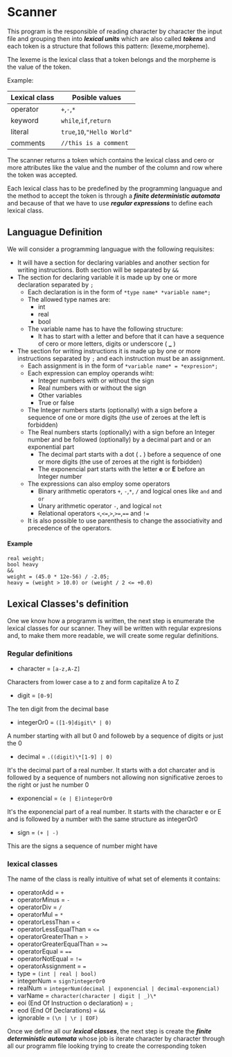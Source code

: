 # Scanner

This program is the responsible of reading character by character the input file and grouping then into ***lexical units*** which
are also called ***tokens*** and each token is a structure that follows this pattern: (lexeme,morpheme).

The lexeme is the lexical class that a token belongs and the morpheme is the value of the token.

Example:

|__Lexical class__|         __Posible values__             |
|-----------------|----------------------------------------|
| operator        | ```+```,```-```,```*```                |
| keyword         | ```while```,```if```,```return```      |
| literal         | ```true```,```10```,```"Hello World"```|
| comments        | ```//this is a comment```              |

The scanner returns a token which contains the lexical class and cero or more attributes like the value and the number of
the column and row where the token was accepted.

Each lexical class has to be predefined by the programming languague and the method to accept the token is through a ***finite
deterministic automata*** and because of that we have to use ***regular expressions*** to define each lexical class.

## Languague Definition

We will consider a programming languague with the following requisites:

- It will have a section for declaring variables and another section for writing instructions. Both section will be separated by ```&&```
- The section for declaring variable it is made up by one or more declaration separated by ```;```
  - Each declaration is in the form of ```*type name* *variable name*;```
  - The allowed type names are:
    - int
    - real
    - bool
  - The variable name has to have the following structure: 
    - It has to start with a letter and before that it can have a sequence of cero or more letters, digits or underscore ( **_** )
- The section for writing instructions it is made up by one or more instructions separated by ```;``` and each 
instruction must be an assignment.
  - Each assignment is in the form of ```*variable name* = *expresion*;```
  - Each expression can employ operands wiht:
    - Integer numbers with or without the sign
    - Real numbers with or without the sign
    - Other variables
    - True or false
  - The Integer numbers starts (optionally) with a sign before a sequence of one or more digits (the use of zeroes
  at the left is forbidden)
  - The Real numbers starts (optionally) with a sign before an Integer number and be followed (optionally) by a decimal part and or an exponential part
    - The decimal part starts with a dot ( ***.*** ) before a sequence of one or more digits (the use of zeroes at the right is forbidden)
    - The exponencial part starts with the letter **e** or **E** before an Integer number
  - The expressions can also employ some operators
    - Binary arithmetic operators ```+```, ```-```,```*```, ```/``` and logical ones like ```and``` and ```or```
    - Unary arithmetic operator ```-```, and logical ```not```
    - Relational operators ```<```,```<=```,```>```,```>=```,```==``` and ```!=```
  - It is also possible to use parenthesis to change the associativity and precedence of the operators.
#### Example

```
real weight;
bool heavy
&&
weight = (45.0 * 12e-56) / -2.05;
heavy = (weight > 10.0) or (weight / 2 <= +0.0)
```

## Lexical Classes's definition

One we know how a programm is written, the next step is enumerate the lexical classes for our scanner. They will be written with regular
expresions and, to make them more readable, we will create some regular definitions.

### Regular definitions

- character = ```[a-z,A-Z]```

Characters from lower case a to z and form capitalize A to Z

- digit = ```[0-9]```

The ten digit from the decimal base

- integerOr0 = ```([1-9]digit\* | 0)```

A number starting with all but 0 and followeb by a sequence of digits or just the 0

- decimal = ```.((digit)\*[1-9] | 0)```

It's the decimal part of a real number. It starts with a dot charcater and is followed by a sequence of numbers not allowing non 
significative zeroes to the right or just he number 0

- exponencial = ```(e | E)integerOr0```

It's the exponencial part of a real number. It starts with the character e or E and is followed by a number with the same structure as
integerOr0

- sign = ```(+ | -)```

This are the signs a sequence of number might have

### lexical classes

The name of the class is really intuitive of what set of elements it contains:

- operatorAdd = ```+```
- operatorMinus = ```-```
- operatorDiv = ```/```
- operatorMul = ```*```
- operatorLessThan = ```<```
- operatorLessEqualThan = ```<=```
- operatorGreaterThan = ```>```
- operatorGreaterEqualThan = ```>=```
- operatorEqual = ```==```
- operatorNotEqual = ```!=```
- operatorAssignment = ```=```
- type = ```(int | real | bool)```
- integerNum = ```sign?integerOr0```
- realNum = ```integerNum(decimal | exponencial | decimal·exponencial)```
- varName = ```character(character | digit | _)\*```
- eoi (End Of Instruction o declaration) = ```;```
- eod (End Of Declarations) = ```&&```
- ignorable = ```(\n | \r | EOF)```

Once we define all our ***lexical classes***, the next step is create the ***finite deterministic automata*** whose job is iterate 
character by character through all our programm file looking trying to create the corresponding token
